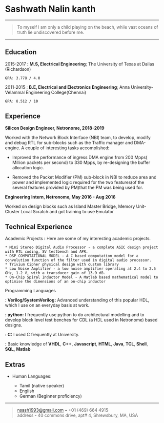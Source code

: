Sashwath Nalin kanth
============

----

>  To myself I am only a child playing on the beach, while vast oceans of truth lie undiscovered before me.

----

Education
---------

2015-2017 
:   **M.S, Electrical Engineering**; The University of Texas at Dallas (Richardson)

    GPA: 3.778 / 4.0

2011-2015
:   **B.E, Electrical and Electronics Engineering**; Anna University- Velammal Engineering College(Chennai)

    GPA: 8.512 / 10

Experience
----------

**Silicon Design Engineer, Netronome, 2018-2019**

Worked with the Network Block Interface (NBI) team, to develop, modify and debug RTL for sub-blocks such as the Traffic manager and DMA-engine. A couple of interesting tasks accomplished:

* Improved the performance of ingress DMA engine from 200 Mpps( Million packets per second) to 330 Mpps, by re-designing the buffer allocation logic.

* Removed the Packet Modifier (PM) sub-block in NBI to reduce area and power and implemented logic required for the two features(of the several features provided by PM)that the PM was being used for.

**Engineering Intern, Netronome, May 2016 - Aug 2016**

Worked on design blocks such as Island Master Bridge, Memory Unit-Cluster Local Scratch and got training to use Emulator

Technical Experience
--------------------

Academic Projects
:   Here are some of my interesting academic projects.

    * Mini Stereo Digital Audio Processor - a complete ASIC design project with RTL coding, SV testbench and APR.
    * DSP COMPUTATIONAL MODEL - A C based computation model for a convolution function of the filter used in digital audio processor.
    * Trivium Cipher physical design with custom library 
    * Low Noise Amplifier - a low noise amplifier operating at 2.4 to 2.5 GHz, 1.2 V, with a transducer gain of 13.9 dB.
    * On-Chip Spiral Inductor Model - A Matlab based mathematical model to optimise the dimensions of an on-chip inductor

Programming Languages

:   **Verilog/SystemVerilog:** Advanced understanding of this popular HDL, which I use on an everyday basis at work. 

:   **python:** I frequently use python to do architectural modelling and to develop block level test benches for CDL (a HDL used in Netronome) based designs.

:   **C:** I used C frequently at University.

:   Basic knowledge of **VHDL**, **C++**, **Javascript**, **HTML**, **Java**, **TCL**, **Shell**, **SQL**, **Matlab**

[ref]: https://github.com/Sash-github-account

Extras
----------------------------------------

* Human Languages:

     * Tamil (native speaker)
     * English
     * German (Beginner proficiency)


----

> <nsash1993@gmail.com> • +01 (469) 664 4915\
> address - 40 commons drive, apt# 4, Shrewsbury, MA, USA
